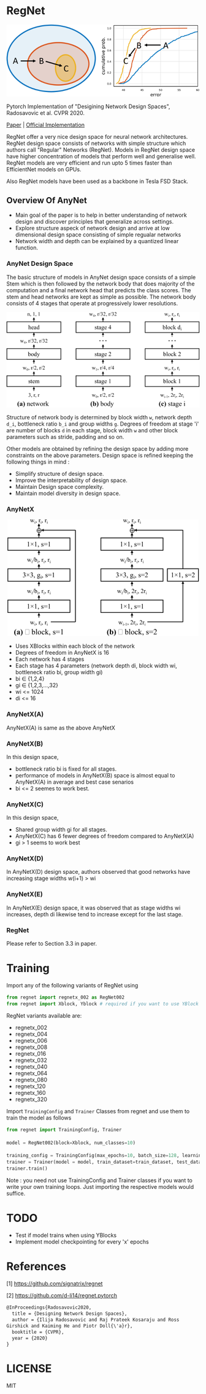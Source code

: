 # RegNet

<p align="center">
  <img src="https://github.com/iVishalr/RegNetX/blob/main/doc/designspace.png" alt="Designing Network Design Spaces" />
</p>

Pytorch Implementation of "Desigining Network Design Spaces", Radosavovic et al. CVPR 2020. 

[Paper](https://openaccess.thecvf.com/content_CVPR_2020/papers/Radosavovic_Designing_Network_Design_Spaces_CVPR_2020_paper.pdf) | [Official Implementation](https://github.com/facebookresearch/pycls)

RegNet offer a very nice design space for neural network architectures. RegNet design space consists of networks with simple structure which authors call "Regular" Networks (RegNet). Models in RegNet design space have higher concentration of models that perform well and generalise well. RegNet models are very efficient and run upto 5 times faster than EfficientNet models on GPUs.

Also RegNet models have been used as a backbone in Tesla FSD Stack.

## Overview Of AnyNet

- Main goal of the paper is to help in better understanding of network design and discover principles that generalize across settings.
- Explore structure aspeck of network design and arrive at low dimensional design space consisting of simple regualar networks
- Network width and depth can be explained by a quantized linear function.

### AnyNet Design Space

The basic structure of models in AnyNet design space consists of a simple Stem which is then followed by the network body that does majority of the computation and a final network head that predicts the class scores. The stem and head networks are kept as simple as possible. The network body consists of 4 stages that operate at progressively lower resolutions.

<p align="center">
  <img src="https://github.com/iVishalr/RegNetX/blob/main/doc/anynet.png" alt="AnyNet" />
</p>

Structure of network body is determined by block width `w`, network depth `d_i`, bottleneck ratio `b_i` and group widths `g`. Degrees of freedom at stage 'i' are number of blocks `d` in each stage, block width `w` and other block parameters such as stride, padding and so on.

Other models are obtained by refining the design space by adding more constraints on the above parameters. Design space is refined keeping the following things in mind :
- Simplify structure of design space.
- Improve the interpretability of design space.
- Maintain Design space complexity.
- Maintain model diversity in design space.

### AnyNetX

<p align="center">
  <img src="https://github.com/iVishalr/RegNetX/blob/main/doc/xblock.png" alt="XBlock" />
</p>


- Uses XBlocks within each block of the network
- Degrees of freedom in AnyNetX is 16
- Each network has 4 stages
- Each stage has 4 parameters (network depth di, block width wi, bottleneck ratio bi, group width gi)
- bi ∈ {1,2,4}
- gi ∈ {1,2,3,...,32}
- wi <= 1024
- di <= 16

### AnyNetX(A)

AnyNetX(A) is same as the above AnyNetX

### AnyNetX(B)

In this design space, 
- bottleneck ratio bi is fixed for all stages.
- performance of models in AnyNetX(B) space is almost equal to AnyNetX(A) in average and best case senarios
- bi <= 2 seemes to work best.

### AnyNetX(C)

In this design space,
- Shared group width gi for all stages.
- AnyNetX(C) has 6 fewer degrees of freedom compared to AnyNetX(A)
- gi > 1 seems to work best

### AnyNetX(D)

In AnyNetX(D) design space, authors observed that good networks have increasing stage widths w(i+1) > wi

### AnyNetX(E) 

In AnyNetX(E) design space, it was observed that as stage widths wi increases, depth di likewise tend to increase except for the last stage.

### RegNet

Please refer to Section 3.3 in paper.

# Training

Import any of the following variants of RegNet using 

```python
from regnet import regnetx_002 as RegNet002
from regnet import Xblock, Yblock # required if you want to use YBlock instead of Xblock. Refer to paper for more details on YBlock
```

RegNet variants available are:
- regnetx_002
- regnetx_004
- regnetx_006
- regnetx_008
- regnetx_016
- regnetx_032
- regnetx_040
- regnetx_064
- regnetx_080
- regnetx_120
- regnetx_160
- regnetx_320

Import `TrainingConfig` and `Trainer` Classes from regnet and use them to train the model as follows

```python
from regnet import TrainingConfig, Trainer

model = RegNet002(block=Xblock, num_classes=10)

training_config = TrainingConfig(max_epochs=10, batch_size=128, learning_rate=3e-4, weight_decay=5e-4, ckpt_path="./regnet.pt")
trainer = Trainer(model = model, train_dataset=train_dataset, test_dataset=test_dataset, configs=training_config)
trainer.train()
```

Note : you need not use TrainingConfig and Trainer classes if you want to write your own training loops. Just importing the respective models would suffice.

# TODO

- Test if model trains when using YBlocks
- Implement model checkpointing for every 'x' epochs

# References

[1] https://github.com/signatrix/regnet

[2] https://github.com/d-li14/regnet.pytorch


```
@InProceedings{Radosavovic2020,
  title = {Designing Network Design Spaces},
  author = {Ilija Radosavovic and Raj Prateek Kosaraju and Ross Girshick and Kaiming He and Piotr Doll{\'a}r},
  booktitle = {CVPR},
  year = {2020}
}
```

# LICENSE

MIT
